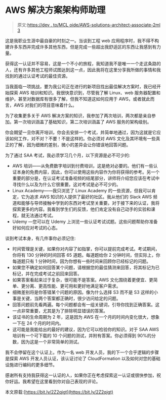 # AWS 解决方案架构师助理

> 原文:[https://dev . to/MCL oide/AWS-solutions-architect-associate-2ml 3](https://dev.to/mcloide/aws-solutions-architect-associate-2ml3)

这是我职业生涯中最自豪的时刻之一。当谈到工程 web 应用程序时，我不得不构建许多东西并完成许多其他东西，但是完成一些超出我舒适区的东西让我感到有力量。

获得这一认证并不容易，这是一个不小的旅程，我知道我不是唯一一个走这条路的人，还有许多其他工程师试图达到这一点，因此我将在这里分享我所做的事情和我找到的通过认证考试的最佳资源。

当我面临一项挑战，要为我公司正在进行的新项目找出最佳解决方案时，我已经开始探索 AWS 培训和知识。我很快意识到，尽管我了解 Linux、web 服务器配置和维护，甚至对数据库有很多了解，但我不知道这如何应用于 AWS，或者就此而言，AWS 对我们的项目意味着什么。

为了收集更多关于 AWS 解决方案的知识，我参加了两次培训，两次都是亲自参加。第一次培训涵盖了基础知识，第二次培训涵盖了 AWS 服务的架构级别。

你会期望一旦你离开培训，你会去安排一个考试，并简单地通过，因为这就是它应该如何工作，对不对？不要！不是这样的。你必须对 AWS 文化及其环境有一些真正的了解，因为细微的差别，微小的差异会让你错误地回答问题。

为了通过 SAA 考试，我必须学习几个月，以下资源是必不可少的:

*   AWS 培训——从免费数字培训到付费培训，这是绝对必要的。他们有一些认证本身的免费内容，因此，你可以使用这些内容作为你将获得的参考。另一个重要的部分是，在认证考试准备视频的结尾部分，讲师将介绍您应该在考试中寻找什么以及为什么它很重要。这对考试是必不可少的。
*   Linux Academy——我只浏览了 Linux Academy 的一些资源，但我可以肯定，它为追求 AWS 知识的人提供了最好的社区。我从他们的 Slack AWS 频道和能够与导师接触中学到的东西对考试至关重要。对于接下来的认证，我将探索更多的内容。我看到学生们的反馈，他们肯定没有自己动手的实验和课程，就无法通过考试。
*   Udemy —您可以在 Udemy 上浏览一些认证考试试题。这些问题帮助你准备好如何应对考试的心态。

谈到考试本身，有几件事你必须记住:

*   时间管理是关键，如果你对内容了如指掌，你可以提前完成考试。考试期间，你将有 130 分钟的时间回答 65 道题。每道题给你 2 分钟时间，但实际上，你每道题只有 1 分钟时间，因为你想有一些时间来回顾你已经标记的问题。
*   如果您不确定如何回答某个问题，请根据您的最佳猜测来回答，将其标记为已标记，并在完成考试之前回来回答。
*   如果答案看起来过于复杂，很可能不是答案。AWS 文化围绕着更便宜、更简单、更分离、更高性能、更可用和更好地满足客户需求。
*   细微差别将是你答错某个问题的原因。像为什么选择 S3 而不是 S3 这样的小事是关键，当两个答案都正确时，很少访问给定的问题。
*   回答问题前先看两遍。每个问题都会有一组关键词，引导你找到正确答案。这一点非常重要，尤其是为了排除明显错误的答案。
*   该证书的生命周期为 2 年，这是因为 AWS 在一个月的时间内变化很大，想象一下在 24 个月的时间内。
*   这可能是我能给出的最好的建议，因为它可以检验你的知识。对于 SAA AWS 培训有一个可下载的 10 个问题的测试，并附有答案。你必须得到 90%的分数，因为这是一个非常简单的测试。

我不会停留在这个认证上。作为一名 web 开发人员，我的下一个合乎逻辑的步骤是探索 AWS 开发人员认证，该认证讨论了 CloudFormation 以及如何对您的基础设施进行编码的更多细节。

感谢所有支持我获得这一认证的人，如果你正在考虑探索这一认证或很快参加，祝你好运。我希望在这里看到你对自己表现的评论。

本文原载:[https://bit.ly/2Z2qjgt](https://bit.ly/2Z2qjgt)